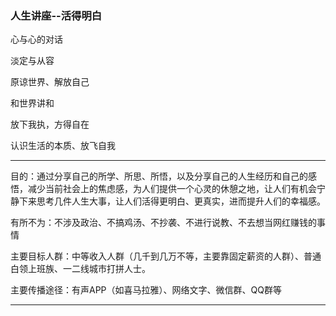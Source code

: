 ### 人生讲座--活得明白

心与心的对话

淡定与从容

原谅世界、解放自己

和世界讲和

放下我执，方得自在

认识生活的本质、放飞自我

---

目的：通过分享自己的所学、所思、所悟，以及分享自己的人生经历和自己的感悟，减少当前社会上的焦虑感，为人们提供一个心灵的休憩之地，让人们有机会宁静下来思考几件人生大事，让人们活得更明白、更真实，进而提升人们的幸福感。

有所不为：不涉及政治、不搞鸡汤、不抄袭、不进行说教、不去想当网红赚钱的事情

主要目标人群：中等收入人群（几千到几万不等，主要靠固定薪资的人群）、普通白领上班族、一二线城市打拼人士。

主要传播途径：有声APP（如喜马拉雅）、网络文字、微信群、QQ群等

---



